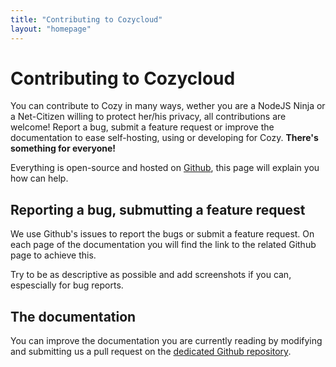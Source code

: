 ```yaml
---
title: "Contributing to Cozycloud"
layout: "homepage"
---
```


# Contributing to Cozycloud

You can contribute to Cozy in many ways, wether you are a NodeJS Ninja or a Net-Citizen willing to protect her/his privacy, all contributions are welcome! Report a bug, submit a feature request or improve the documentation to ease self-hosting, using or developing for Cozy. **There's something for everyone!**

Everything is open-source and hosted on [Github](https://github.com/mycozycloud/), this page will explain you how can help.


## Reporting a bug, submutting a feature request

We use Github's issues to report the bugs or submit a feature request. On each page of the documentation you will find the link to the related Github page to achieve this.

Try to be as descriptive as possible and add screenshots if you can, espescially for bug reports.


## The documentation

You can improve the documentation you are currently reading by modifying and submitting us a pull request on the [dedicated Github repository](https://github.com/jsilvestre/cozy-docs/).
